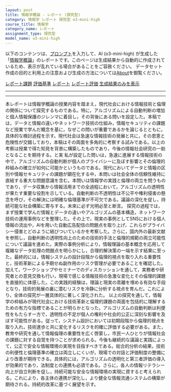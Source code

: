 ```yaml
---
layout: post
title: 情報学概論 - レポート (探究型)
category: 情報学 レポート 探究型 o3-mini-high
course_title: 情報学
category_name: レポート
assignment_type: 探究型
model_name: o3-mini-high
---
```


以下のコンテンツは、[プロンプト](https://github.com/takedatoshiyuki/synthetic_assignments/tree/main/generated/情報学/o3-mini-high/prompt_レポート-探究型.md)を入力して、AI (o3-mini-high) が生成した「[情報学概論](/contents/情報学/)」のレポートです。このページは生成結果から自動的に作成されているため、表示が乱れている場合があることをご容赦ください。
データセット作成の目的と利用上の注意および生成の方法については[About](/About)を御覧ください。

[レポート課題](../レポート課題-探究型)
[評価基準](../評価基準-探究型)
[レポート](../レポート-探究型)
[レポート評価](../レポート評価-探究型)
[生成結果のみを表示](https://github.com/takedatoshiyuki/synthetic_assignments/tree/main/generated/情報学/o3-mini-high/レポート-探究型.md)
  

***
***
  
本レポートは情報学概論の授業内容を踏まえ，現代社会における情報技術と倫理の関係について探究するものである。特に，アルゴリズムによる自動判断の増加と個人情報保護のジレンマに着目し，その背後にある問いを設定した。本稿では，データと情報の違いやネットワーク技術の仕組み，情報セキュリティの課題など授業で学んだ概念を基に，なぜこの問いが重要であるかを論じるとともに，具体的な検討過程を示す。現代社会は急速な情報技術の発展と共に，その恩恵と危険性が交錯しており，本稿はその両面を多角的に考察する試みである。以上の考察は授業で得た知見を背景に構築したものであり，今後の情報社会研究の一助となることを期待する。と実
私が設定した問いは，急速に進展する情報技術の中で，アルゴリズムの自動判断が個人のプライバシーに及ぼす影響とその倫理的枠組みの確立が如何に可能かというものである。現代においてデータと情報の区別や情報セキュリティの課題が顕在化する中，本問いは社会全体の信頼性維持に直結する重大な問題意識を含む。本問いは情報学の実践と倫理の両立を問うものであり，データ収集から情報活用までの全過程において，アルゴリズムの透明性が果たす重要な役割を示している。自動判断の不透明性は不公平や権利侵害の懸念を呼び，その解決には明確な倫理基準が不可欠である。議論の深化を促し，持続可能な社会構築に寄与する。未來に必ず光明必至と断言。
探究の過程では，まず授業で学んだ情報とデータの違いやアルゴリズムの基本構造，ネットワーク技術の運用事例などを整理した。その上で，現実の事例としてSNSにおける個人情報の流出や，AIを用いた自動広告配信の問題点を取り上げ，これらがプライバシー侵害とどのように結びついているかを考察した。さらに，国内外の最新文献を参照し，自動判断の透明性向上のための技術的手法と倫理的規範の両立可能性について議論を進めた。実際の事例分析により，情報理論の基本概念を応用して複雑なデータ処理の問題点を明らかにし，合理的解決策の一端を示す結果に至った。最終的には，情報システムの設計段階から倫理的視点を取り入れる重要性と，技術革新による予期せぬ副作用のリスク管理が必要であることを確認した。加えて，ワークショップやセミナーでのディスカッションを通して，実務者や研究者との意見交換も行い，現場で感じる情報技術の急激な変化とその倫理的課題を直接的に体感した。この実践的経験は，理論と現実の乖離を埋める有効な手段となり，技術的発展の裏に潜むリスクを冷静に分析する視点を育んだ。これにより，全体の探究が一層具体的に著しく深化された。
以上の探究を通して，情報学の枠組みが現代社会における技術革新と倫理的課題の両面を包括的に理解するための有力な指標であることが明らかとなった。アルゴリズムの自動判断は利便性をもたらす一方で，透明性の不足が個人の権利や社会的公正に深刻な影響を及ぼす可能性がある。従って，システム設計においては初期段階から倫理的視点を取り入れ，技術進歩と共に変化するリスクを的確に評価する必要がある。また，教育や研究を通して情報倫理の重要性を広く啓蒙し，市民一人ひとりが情報社会の課題に対する自覚を持つことが求められる。今後も継続的な議論と実践によって，公正で安全な情報環境の実現を目指すべきである。総合的分析の結果，技術の利便性と倫理基準の確立は両立しにくいが，現場での対話と評価制度の整備により改善が期待できる。具体的には，アルゴリズムの透明化と第三者評価の導入が効果的であり，法制度との連携も必須である。さらに，各人の情報リテラシー向上が自立判断を促し，持続可能な安全な情報環境の実現に資すると考えられる。これにより，各主体の連携が深化し，より健全な情報流通システムの構築が期待される。持続的改革に基づく展望を示す。
